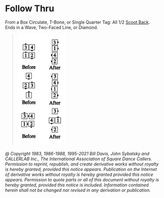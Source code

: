 
# Follow Thru

From a Box Circulate, T-Bone, or Single Quarter Tag: All 1/2 [Scoot Back](../ms/scoot_back.md).
Ends in a Wave, Two-Faced Line, or Diamond.

> 
> ![alt](follow_thru.png)
> 

###### @ Copyright 1983, 1986-1988, 1995-2021 Bill Davis, John Sybalsky and CALLERLAB Inc., The International Association of Square Dance Callers. Permission to reprint, republish, and create derivative works without royalty is hereby granted, provided this notice appears. Publication on the Internet of derivative works without royalty is hereby granted provided this notice appears. Permission to quote parts or all of this document without royalty is hereby granted, provided this notice is included. Information contained herein shall not be changed nor revised in any derivation or publication.
